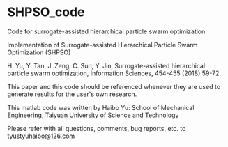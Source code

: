 # SHPSO_code
Code for surrogate-assisted hierarchical particle swarm optimization

Implementation of Surrogate-assisted Hierarchical Particle Swarm Optimization (SHPSO)

H. Yu, Y. Tan, J. Zeng, C. Sun, Y. Jin, Surrogate-assisted hierarchical particle swarm optimization, Information Sciences, 454-455 (2018) 59-72.

This paper and this code should be referenced whenever they are used to generate results for the user's own research. 

This matlab code was written by Haibo Yu:
School of Mechanical Engineering,
Taiyuan University of Science and Technology

Please refer with all questions, comments, bug reports, etc. to tyustyuhaibo@126.com
